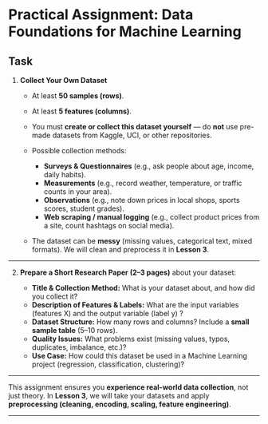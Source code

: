 # Practical Assignment: Data Foundations for Machine Learning

## Task

1. **Collect Your Own Dataset**

   - At least **50 samples (rows)**.

   - At least **5 features (columns)**.

   - You must **create or collect this dataset yourself** — do **not** use pre-made datasets from Kaggle, UCI, or other repositories.

   - Possible collection methods:

     - **Surveys & Questionnaires** (e.g., ask people about age, income, daily habits).
     - **Measurements** (e.g., record weather, temperature, or traffic counts in your area).
     - **Observations** (e.g., note down prices in local shops, sports scores, student grades).
     - **Web scraping / manual logging** (e.g., collect product prices from a site, count hashtags on social media).

   - The dataset can be **messy** (missing values, categorical text, mixed formats). We will clean and preprocess it in **Lesson 3**.

---

2. **Prepare a Short Research Paper (2–3 pages)** about your dataset:

   - **Title & Collection Method:** What is your dataset about, and how did you collect it?
   - **Description of Features & Labels:** What are the input variables (features X) and the output variable (label y) ?
   - **Dataset Structure:** How many rows and columns? Include a **small sample table** (5–10 rows).
   - **Quality Issues:** What problems exist (missing values, typos, duplicates, imbalance, etc.)?
   - **Use Case:** How could this dataset be used in a Machine Learning project (regression, classification, clustering)?

---

This assignment ensures you **experience real-world data collection**, not just theory.
In **Lesson 3**, we will take your datasets and apply **preprocessing (cleaning, encoding, scaling, feature engineering)**.

---
